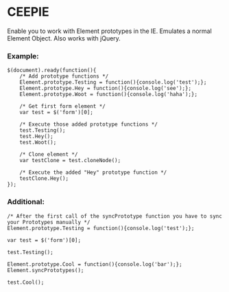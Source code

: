CEEPIE
======

Enable you to work with Element prototypes in the IE. Emulates a normal Element Object. Also works with jQuery.

### Example:
    $(document).ready(function(){
        /* Add prototype functions */
        Element.prototype.Testing = function(){console.log('test');};
        Element.prototype.Hey = function(){console.log('see');};
        Element.prototype.Woot = function(){console.log('haha');};
        
        /* Get first form element */
        var test = $('form')[0];
        
        /* Execute those added prototype functions */
        test.Testing();
        test.Hey();
        test.Woot();
        
        /* Clone element */
        var testClone = test.cloneNode();
        
        /* Execute the added "Hey" prototype function */
        testClone.Hey();
    });
    
### Additional:
    /* After the first call of the syncPrototype function you have to sync your Prototypes manually */
    Element.prototype.Testing = function(){console.log('test');};
    
    var test = $('form')[0];
    
    test.Testing();
    
    Element.prototype.Cool = function(){console.log('bar');};
    Element.syncPrototypes();
    
    test.Cool();
